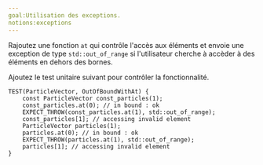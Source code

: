 ```yaml
---
goal:Utilisation des exceptions.
notions:exceptions
---
```

Rajoutez une fonction `at` qui contrôle l'accès aux éléments et envoie une exception de type `std::out_of_range` si l'utilisateur cherche à accèder à des éléments en dehors des bornes.

Ajoutez le test unitaire suivant pour contrôler la fonctionnalité.

	TEST(ParticleVector, OutOfBoundWithAt) {
		const ParticleVector const_particles(1);
		const_particles.at(0); // in bound : ok
		EXPECT_THROW(const_particles.at(1), std::out_of_range);
		const_particles[1]; // accessing invalid element
		ParticleVector particles(1);
		particles.at(0); // in bound : ok
		EXPECT_THROW(particles.at(1), std::out_of_range);
		particles[1]; // accessing invalid element
	}
